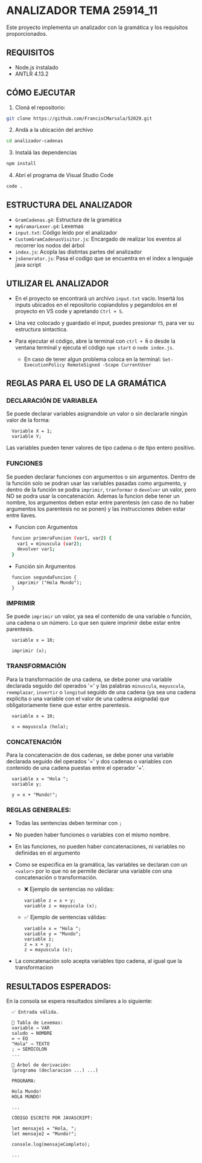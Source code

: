 # ANALIZADOR TEMA 25914_11 

Este proyecto implementa un analizador con la gramática y los requisitos proporcionados.

## REQUISITOS

- Node.js instalado
- ANTLR 4.13.2

## CÓMO EJECUTAR

1. Cloná el repositorio:

```bash
git clone https://github.com/FrancisCMarsala/52029.git
```

2. Andá a la ubicación del archivo

```bash
cd analizador-cadenas
```

3. Instalá las dependencias

```bash
npm install
```

4. Abrí el programa de Visual Studio Code

```bash
code .
```

## ESTRUCTURA DEL ANALIZADOR

- ```GramCadenas.g4```: Estructura de la gramática
- ```myGramarLexer.g4```: Lexemas
- ```input.txt```: Código leído por el analizador
- ```CustomGramCadenasVisitor.js```: Encargado de realizar los eventos al recorrer los nodos del árbol
- ```index.js```: Acopla las distintas partes del analizador
- ```jsGenerator.js```: Pasa el codigo que se encuentra en el index a lenguaje java script


## UTILIZAR EL ANALIZADOR

- En el proyecto se encontrará un archivo ``` input.txt ``` vacío. Insertá los inputs ubicados en el repositorio copiandolos y pegandolos en el proyecto en VS code y apretando ```Ctrl + S```.
  
- Una vez colocado y guardado el input, puedes presionar ``` f5 ```, para ver su estructura sintactica.
  
- Para ejecutar el código, abre la terminal con ``` ctrl + Ñ ``` o desde la ventana terminal y ejecuta el código ``` npm start ``` o ```node index.js```.
  
  - En caso de tener algun problema coloca en la terminal: ``` Set-ExecutionPolicy RemoteSigned -Scope CurrentUser ```
    
 
## REGLAS PARA EL USO DE LA GRAMÁTICA

  ### DECLARACIÓN DE VARIABLEA

  Se puede declarar variables asignandole un valor o sin declararle ningún valor de la forma:
  
  ```
    Variable X = 1;
    variable Y;
  ```

  Las variables pueden tener valores de tipo cadena o de tipo entero positivo.

  ### FUNCIONES

  Se pueden declarar funciones con argumentos o sin argumentos. Dentro de la función solo se podran usar las variables pasadas como argumento, y dentro de la función se podra ```imprimir```, ```tranformar``` o ```devolver``` un valor, pero NO se podra usar la concatenación. Ademas la funcion debe tener un nombre, los argumentos deben estar entre parentesis (en caso de no haber argumentos los parentesis no se ponen) y las instrucciones deben estar entre llaves.

  - Funcion con Argumentos
  ``` bash
    funcion primeraFuncion (var1, var2) {
      var1 = minuscula (var2);
      devolver var1;  
    } 
  ```
  - Función sin Argumentos
  
  ```    
    funcion segundaFuncion {
      imprimir ("Hola Mundo");  
    }
  ``` 

  ### IMPRIMIR

  Se puede ```imprimir``` un valor, ya sea el contenido de una variable o función, una cadena o un número. Lo que sen quiere imprimir debe estar entre parentesis.
  
      variable x = 10;

      imprimir (x);
      
    
  ### TRANSFORMACIÓN

  Para la transformación de una cadena, se debe poner una variable declarada seguido del operados '=' y las palabras ```minuscula```, ```mayuscula```, ```reemplazar```, ```invertir``` o ```longitud``` seguido de una cadena (ya sea una cadena explicita o una variable con el valor de una cadena asignada) que obligatoriamente tiene que estar entre parentesis.
  
      variable x = 10;

      x = mayuscula (hola);
      

  ### CONCATENACIÓN

  Para la concatenación de dos cadenas, se debe poner una variable declarada seguido del operados '=' y dos cadenas o variables con contenido de una cadena puestas entre el operador '+'.
  
      variable x = "Hola ";
      variable y;

      y = x + "Mundo!";

  ### REGLAS GENERALES:

  - Todas las sentencias deben terminar con ```;```
  - No pueden haber funciones o variables con el mismo nombre.
  - En las funciones, no pueden haber concatenaciones, ni variables no definidas en el argumento
  - Como se especifica en la gramática, las variables se declaran con un ```<valor>``` por lo que no se permite declarar una variable con una concatenación o transformación. 

    - ❌ Ejemplo de sentencias no válidas:

          variable z = x + y;
          variable z = mayuscula (x);

    - ✅ Ejemplo de sentencias válidas:

          variable x = "Hola ";
          variable y = "Mundo";
          variable z;
          z = x + y;
          z = mayuscula (x);
      
  - La concatenación solo acepta variables tipo cadena, al igual que la transformacion 

  ## RESULTADOS ESPERADOS:

  En la consola se espera resultados similares a lo siguiente:

      ✅ Entrada válida.

      📌 Tabla de Lexemas:
      variable → VAR
      saludo → NOMBRE
      = → EQ
      "Hola" → TEXTO
      ; → SEMICOLON
      ...
      
      🌳 Árbol de derivación:
      (programa (declaracion ...) ...)

      PROGRAMA:

      Hola Mundo!
      HOLA MUNDO!
      
      ...

      CÓDIGO ESCRITO POR JAVASCRIPT:

      let mensaje1 = "Hola, ";
      let mensaje2 = "Mundo!";

      console.log(mensajeCompleto);

      ...




